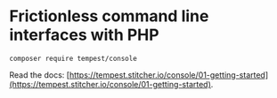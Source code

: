 # Frictionless command line interfaces with PHP

```
composer require tempest/console
```

Read the docs: [https://tempest.stitcher.io/console/01-getting-started](https://tempest.stitcher.io/console/01-getting-started).